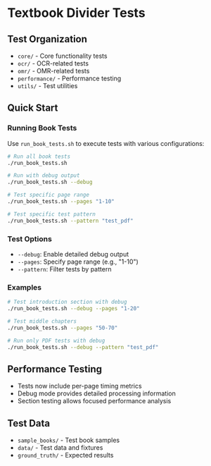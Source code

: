 # Textbook Divider Tests

## Test Organization
- `core/` - Core functionality tests
- `ocr/` - OCR-related tests
- `omr/` - OMR-related tests
- `performance/` - Performance testing
- `utils/` - Test utilities

## Quick Start

### Running Book Tests
Use `run_book_tests.sh` to execute tests with various configurations:

```bash
# Run all book tests
./run_book_tests.sh

# Run with debug output
./run_book_tests.sh --debug

# Test specific page range
./run_book_tests.sh --pages "1-10"

# Test specific test pattern
./run_book_tests.sh --pattern "test_pdf"
```

### Test Options
- `--debug`: Enable detailed debug output
- `--pages`: Specify page range (e.g., "1-10")
- `--pattern`: Filter tests by pattern

### Examples
```bash
# Test introduction section with debug
./run_book_tests.sh --debug --pages "1-20"

# Test middle chapters
./run_book_tests.sh --pages "50-70"

# Run only PDF tests with debug
./run_book_tests.sh --debug --pattern "test_pdf"
```

## Performance Testing
- Tests now include per-page timing metrics
- Debug mode provides detailed processing information
- Section testing allows focused performance analysis

## Test Data
- `sample_books/` - Test book samples
- `data/` - Test data and fixtures
- `ground_truth/` - Expected results
